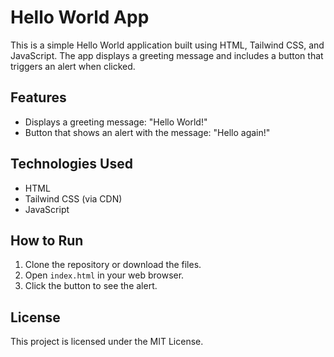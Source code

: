 # Hello World App

This is a simple Hello World application built using HTML, Tailwind CSS, and JavaScript. The app displays a greeting message and includes a button that triggers an alert when clicked.

## Features
- Displays a greeting message: "Hello World!"
- Button that shows an alert with the message: "Hello again!"

## Technologies Used
- HTML
- Tailwind CSS (via CDN)
- JavaScript

## How to Run
1. Clone the repository or download the files.
2. Open `index.html` in your web browser.
3. Click the button to see the alert.

## License
This project is licensed under the MIT License.